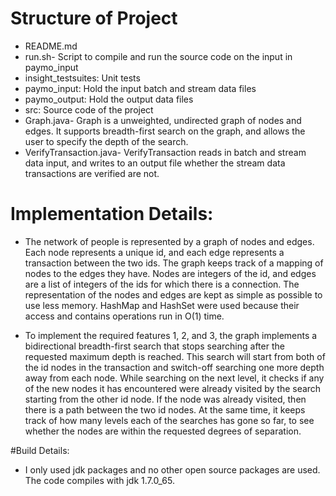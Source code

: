 # Structure of Project

* README.md
* run.sh- Script to compile and run the source code on the input in paymo_input
* insight_testsuites: Unit tests
* paymo_input:  Hold the input batch and stream data files
* paymo_output: Hold the output data files
* src: Source code of the project
 * Graph.java- Graph is a unweighted, undirected graph of nodes and edges. It supports breadth-first search on the graph, and allows the user to specify the depth of the search.
 * VerifyTransaction.java- VerifyTransaction reads in batch and stream data input, and writes to an output file whether the stream data transactions are verified are not.

# Implementation Details:
* The network of people is represented by a graph of nodes and edges. Each node represents a unique id, and each edge represents a transaction between the two ids. The graph keeps track of a mapping of nodes to the edges they have. Nodes are integers of the id, and edges are a list of integers of the ids for which there is a connection. The representation of the nodes and edges are kept as simple as possible to use less memory. HashMap and HashSet were used because their access and contains operations run in O(1) time.

* To implement the required features 1, 2, and 3, the graph implements a bidirectional breadth-first search that stops searching after the requested maximum depth is reached. This search will start from both of the id nodes in the transaction and switch-off searching one more depth away from each node. While searching on the next level, it checks if any of the new nodes it has encountered were already visited by the search starting from the other id node. If the node was already visited, then there is a path between the two id nodes. At the same time, it keeps track of how many levels each of the searches has gone so far, to see whether the nodes are within the requested degrees of separation.

#Build Details:
* I only used jdk packages and no other open source packages are used. The code compiles with jdk 1.7.0_65.